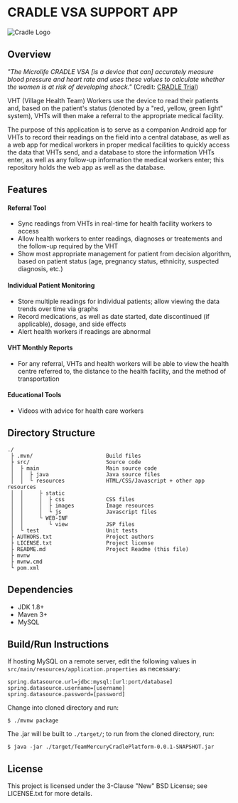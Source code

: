 # CRADLE VSA SUPPORT APP

![Cradle Logo](https://csil-git1.cs.surrey.sfu.ca/373-20197-Mercury/cradleplatform/raw/readme-update/src/main/resources/META-INF/resources/static/images/readme/Cradle-4-logo.png)

## Overview

*"The Microlife CRADLE VSA [is a device that can] accurately measure blood
pressure and heart rate and uses these values to calculate whether the women is
at risk of developing shock."* (Credit: 
[CRADLE Trial](http://cradletrial.com/the-device/))

VHT (Village Health Team) Workers use the device to read their patients and,
based on the patient's status (denoted by a "red, yellow, green light" system),
VHTs will then make a referral to the appropriate medical facility.

The purpose of this application is to serve as a companion Android app for VHTs
to record their readings on the field into a central database, as well as a
web app for medical workers in proper medical facilities to quickly access the
data that VHTs send, and a database to store the information VHTs enter, as
well as any follow-up information the medical workers enter; this repository
holds the web app as well as the database.

## Features

#### Referral Tool
- Sync readings from VHTs in real-time for health facility workers to access
- Allow health workers to enter readings, diagnoses or treatements and the
  follow-up required by the VHT
- Show most appropriate management for patient from decision algorithm, based
  on patient status (age, pregnancy status, ethnicity, suspected diagnosis,
  etc.)
#### Individual Patient Monitoring
- Store multiple readings for individual patients; allow viewing the data
  trends over time via graphs
- Record medications, as well as date started, date discontinued (if
  applicable), dosage, and side effects
- Alert health workers if readings are abnormal
#### VHT Monthly Reports
- For any referral, VHTs and health workers will be able to view the health
  centre referred to, the distance to the health facility, and the method of
  transportation
#### Educational Tools
- Videos with advice for health care workers

## Directory Structure

```
./
 ├ .mvn/                       Build files
 ├ src/                        Source code
 │  ├ main                     Main source code
 │  │  ├ java                  Java source files
 │  │  └ resources             HTML/CSS/Javascript + other app resources
 │  │     ├ static
 │  │     │  ├ css             CSS files
 │  │     │  ├ images          Image resources
 │  │     │  └ js              Javascript files
 │  │     └ WEB-INF
 │  │        └ view            JSP files
 │  └ test                     Unit tests
 ├ AUTHORS.txt                 Project authors
 ├ LICENSE.txt                 Project license
 ├ README.md                   Project Readme (this file)
 ├ mvnw
 ├ mvnw.cmd
 └ pom.xml
```

## Dependencies

- JDK 1.8+
- Maven 3+
- MySQL

## Build/Run Instructions

If hosting MySQL on a remote server, edit the following values in
`src/main/resources/application.properties` as necessary:
```
spring.datasource.url=jdbc:mysql:[url:port/database]
spring.datasource.username=[username]
spring.datasource.password=[password]
```
Change into cloned directory and run:
```
$ ./mvnw package
```
The .jar will be built to `./target/`; to run from the cloned directory, run:
```
$ java -jar ./target/TeamMercuryCradlePlatform-0.0.1-SNAPSHOT.jar
```

## License

This project is licensed under the 3-Clause "New" BSD License; see LICENSE.txt
for more details.
